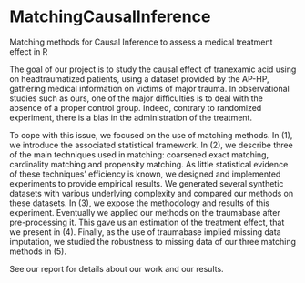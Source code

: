 # MatchingCausalInference
Matching methods for Causal Inference to assess a medical treatment effect in R

The goal of our project is to study the causal effect of tranexamic acid using on headtraumatized patients, using a dataset provided by the AP-HP, gathering medical information on victims of major trauma. In observational studies such as ours, one of the major difficulties is to deal with the absence of a proper control group. Indeed, contrary to randomized experiment, there is a bias in the administration of the treatment.


To cope with this issue, we focused on the use of matching methods. In (1), we introduce the associated statistical framework. In (2), we describe three of the main techniques used in matching: coarsened exact matching, cardinality matching and propensity matching. As little statistical evidence of these techniques’ efficiency is known, we designed and implemented experiments to provide empirical results. We generated several synthetic datasets with various underlying complexity and compared our methods on these datasets. In (3), we expose the methodology and results of this experiment. Eventually we applied our methods on the traumabase after pre-processing it. This gave us an estimation of the treatment effect, that we present in (4). Finally, as the use of traumabase implied missing data imputation, we studied the robustness to missing data of our three matching methods in (5).


See our report for details about our work and our results.
